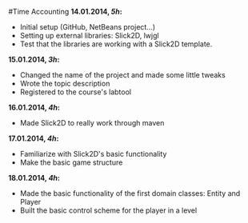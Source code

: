 #Time Accounting
**14.01.2014, *5h*:**
* Initial setup (GitHub, NetBeans project...)
* Setting up external libraries: Slick2D, lwjgl
* Test that the libraries are working with a Slick2D template.

**15.01.2014, *3h*:**
* Changed the name of the project and made some little tweaks
* Wrote the topic description
* Registered to the course's labtool

**16.01.2014, *4h*:**
* Made Slick2D to really work through maven

**17.01.2014, *4h*:**
* Familiarize with Slick2D's basic functionality
* Make the basic game structure

**18.01.2014, *4h*:**
* Made the basic functionality of the first domain classes: Entity and Player
* Built the basic control scheme for the player in a level
